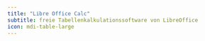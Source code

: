 ```yaml
---
title: "Libre Office Calc"
subtitle: freie Tabellenkalkulationssoftware von LibreOffice
icon: mdi-table-large
---
```




<Features />
